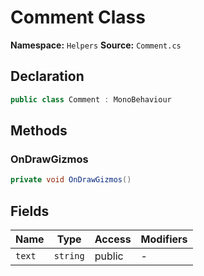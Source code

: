 # Comment Class

**Namespace:** `Helpers`
**Source:** `Comment.cs`

## Declaration

```csharp
public class Comment : MonoBehaviour
```

## Methods

### OnDrawGizmos

```csharp
private void OnDrawGizmos()
```

## Fields

| Name | Type | Access | Modifiers |
|------|------|--------|-----------|
| `text` | `string` | public | - |

